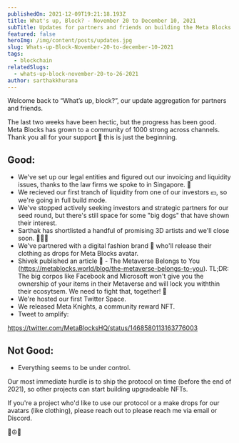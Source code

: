 ```yaml
---
publishedOn: 2021-12-09T19:21:18.193Z
title: What's up, Block? - November 20 to December 10, 2021
subTitle: Updates for partners and friends on building the Meta Blocks Protocol
featured: false
heroImg: /img/content/posts/updates.jpg
slug: Whats-up-Block-November-20-to-december-10-2021
tags:
  - blockchain
relatedSlugs:
  - whats-up-block-november-20-to-26-2021
author: sarthakkhurana
---
```

Welcome back to “What’s up, block?”, our update aggregation for partners and friends. 

The last two weeks have been hectic, but the progress has been good. Meta Blocks has grown to a community of 1000 strong across channels. Thank you all for your support 🙏 this is just the beginning. 

## Good:

* We've set up our legal entities and figured out our invoicing and liquidity issues, thanks to the law firms we spoke to in Singapore. 💼
* We recieved our first tranch of liquidity from one of our investors 💵, so we're going in full build mode.
* We've stopped actively seeking investors and strategic partners for our seed round, but there's still space for some "big dogs" that have shown their interest. 
* Sarthak has shortlisted a handful of promising 3D artists and we'll close soon. 👩🏼‍🎨 
* We've partnered with a digital fashion brand 👗 who'll release their clothing as drops for Meta Blocks avatar. 
* Shivek published an article 📝 - The Metaverse Belongs to You ([](https://metablocks.world/blog/clay-bricks-vs-legos)https://metablocks.world/blog/the-metaverse-belongs-to-you). TL;DR: The big corpos like Facebook and Microsoft won't give you the ownership of your items in their Metaverse and will lock you withthin their ecosytsem. We need to fight that, together! 💪
* We're hosted our first Twitter Space. 
* We released Meta Knights, a community reward NFT. 
* Tweet to amplify:

https://twitter.com/MetaBlocksHQ/status/1468580113163776003

## Not Good:
* Everything seems to be under control.


Our most immediate hurdle is to ship the protocol on time (before the end of 2021), so other projects can start building upgradeable NFTs. 

If you're a project who'd like to use our protocol or a make drops for our avatars (like clothing), please reach out to please reach me via email or Discord. 

🔮☮️🤙
